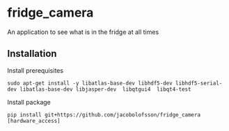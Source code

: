 # fridge_camera
An application to see what is in the fridge at all times

## Installation
Install prerequisites
```
sudo apt-get install -y libatlas-base-dev libhdf5-dev libhdf5-serial-dev libatlas-base-dev libjasper-dev  libqtgui4  libqt4-test
```

Install package
```
pip install git+https://github.com/jacobolofsson/fridge_camera [hardware_access]
```
